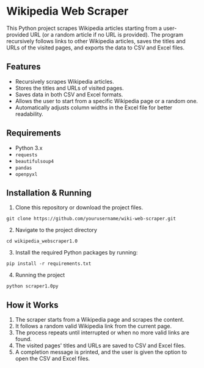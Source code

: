 # Wikipedia Web Scraper

This Python project scrapes Wikipedia articles starting from a user-provided URL (or a random article if no URL is provided). The program recursively follows links to other Wikipedia articles, saves the titles and URLs of the visited pages, and exports the data to CSV and Excel files.

## Features

- Recursively scrapes Wikipedia articles.
- Stores the titles and URLs of visited pages.
- Saves data in both CSV and Excel formats.
- Allows the user to start from a specific Wikipedia page or a random one.
- Automatically adjusts column widths in the Excel file for better readability.

## Requirements

- Python 3.x
- `requests`
- `beautifulsoup4`
- `pandas`
- `openpyxl`

## Installation & Running

1. Clone this repository or download the project files.

```
git clone https://github.com/yourusername/wiki-web-scraper.git
```

2. Navigate to the project directory
```
cd wikipedia_webscraper1.0
```

3. Install the required Python packages by running:

```
pip install -r requirements.txt
```

4. Running the project

```
python scraper1.0py
```
## How it Works

1. The scraper starts from a Wikipedia page and scrapes the content.
2. It follows a random valid Wikipedia link from the current page.
3. The process repeats until interrupted or when no more valid links are found.
4. The visited pages' titles and URLs are saved to CSV and Excel files.
5. A completion message is printed, and the user is given the option to open the CSV and Excel files.


